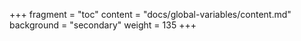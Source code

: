 +++
fragment = "toc"
content = "docs/global-variables/content.md"
background = "secondary"
weight = 135
+++
